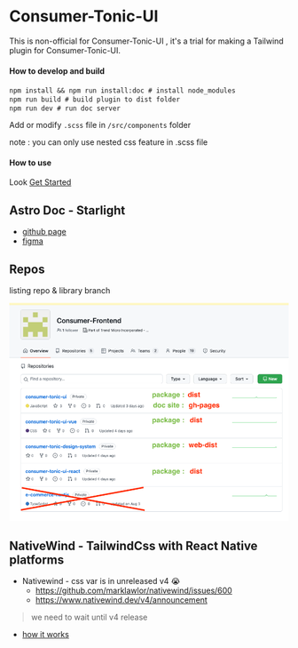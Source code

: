 # Consumer-Tonic-UI

 This is non-official for Consumer-Tonic-UI , it's a trial for making a Tailwind plugin for Consumer-Tonic-UI.

#### How to develop and build

```shell
npm install && npm run install:doc # install node_modules
npm run build # build plugin to dist folder
npm run dev # run doc server
```

Add or modify `.scss` file in `/src/components` folder

note : you can only use nested css feature in .scss file

#### How to use

Look [Get Started](https://adc.github.trendmicro.com/pages/Consumer-Frontend/consumer-tonic-ui/guides/get-start/)

## Astro Doc - Starlight

- [github page](https://adc.github.trendmicro.com/pages/Consumer-Frontend/consumer-tonic-ui/)
- [figma](https://www.figma.com/file/n5hWrEPvvmFWY9Tql47TR4/Consumer-Style-Portal-(draft)?type=design&node-id=0-1&mode=design&t=aQYapAIHNmyFgsta-0)

## Repos 

listing repo & library branch

![repo-list](./astro/src/assets/screenshot/repo-list.png)


## NativeWind - TailwindCss with React Native platforms

- Nativewind - css var is in unreleased v4 😭
  - https://github.com/marklawlor/nativewind/issues/600
  - https://www.nativewind.dev/v4/announcement

> we need to wait until v4 release

- [how it works](https://www.nativewind.dev/overview/how-it-works)
